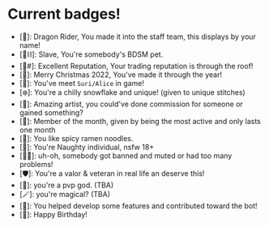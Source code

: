 
# Current badges!
- [🐲]: Dragon Rider, You made it into the staff team, this displays by your name!
- [🐾⛓]: Slave, You're somebody's BDSM pet.
- [🌟#]: Excellent Reputation, Your trading reputation is through the roof!
- [🎄]:  Merry Christmas 2022, You've made it through the year!
- [🔪]: You've meet `Suri/Alice` in game!
- [❄️]: You're a chilly snowflake and unique! (given to unique stitches)
- [🎨]: Amazing artist, you could've done commission for someone or gained something?
- [👑]: Member of the month, given by being the most active and only lasts one month
- [🍝]: You like spicy ramen noodles.
- [🔞]: You're Naughty individual, nsfw 18+
- [🖕🏻]: uh-oh, somebody got banned and muted or had too many problems!
- [🛡️]: You're a valor & veteran in real life an deserve this!
- [🤺]: you're a pvp god. (TBA)
- [🪄]: you're magical? (TBA)
- [🎩]: You helped develop some features and contributed toward the bot!
- [🎉]: Happy Birthday!
